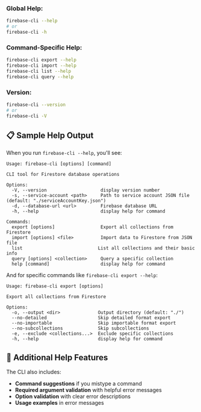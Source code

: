 ### **Global Help:**

```bash
firebase-cli --help
# or
firebase-cli -h
```

### **Command-Specific Help:**

```bash
firebase-cli export --help
firebase-cli import --help
firebase-cli list --help
firebase-cli query --help
```

### **Version:**

```bash
firebase-cli --version
# or
firebase-cli -V
```

## 📋 Sample Help Output

When you run `firebase-cli --help`, you'll see:

```
Usage: firebase-cli [options] [command]

CLI tool for Firestore database operations

Options:
  -V, --version                    display version number
  -s, --service-account <path>     Path to service account JSON file (default: "./serviceAccountKey.json")
  -d, --database-url <url>         Firebase database URL
  -h, --help                       display help for command

Commands:
  export [options]                 Export all collections from Firestore
  import [options] <file>          Import data to Firestore from JSON file
  list                            List all collections and their basic info
  query [options] <collection>     Query a specific collection
  help [command]                   display help for command
```

And for specific commands like `firebase-cli export --help`:

```
Usage: firebase-cli export [options]

Export all collections from Firestore

Options:
  -o, --output <dir>              Output directory (default: "./")
  --no-detailed                   Skip detailed format export
  --no-importable                 Skip importable format export
  --no-subcollections             Skip subcollections
  -e, --exclude <collections...>  Exclude specific collections
  -h, --help                      display help for command
```

## 🔧 Additional Help Features

The CLI also includes:

- **Command suggestions** if you mistype a command
- **Required argument validation** with helpful error messages
- **Option validation** with clear error descriptions
- **Usage examples** in error messages
